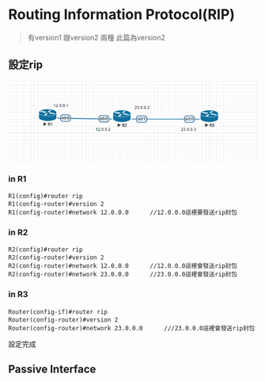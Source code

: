# Routing Information Protocol(RIP)
> 有version1 跟version2 兩種 此篇為version2

## 設定rip
![](https://github.com/oxolll/Linux/blob/%E8%A8%88%E7%AE%97%E6%A9%9F%E7%B6%B2%E8%B7%AF/%E5%AF%A6%E4%BD%9C%E6%B8%AC%E8%A9%A6/rip1.png)

### in R1
```
R1(config)#router rip
R1(config-router)#version 2
R1(config-router)#network 12.0.0.0      //12.0.0.0這裡要發送rip封包
```
### in R2
```
R2(config)#router rip
R2(config-router)#version 2
R2(config-router)#network 12.0.0.0      //12.0.0.0這裡會發送rip封包
R2(config-router)#network 23.0.0.0      //23.0.0.0這裡會發送rip封包
```
### in R3
```
Router(config-if)#router rip
Router(config-router)#version 2
Router(config-router)#network 23.0.0.0      ///23.0.0.0這裡會發送rip封包
```
設定完成

## Passive Interface
![]()

